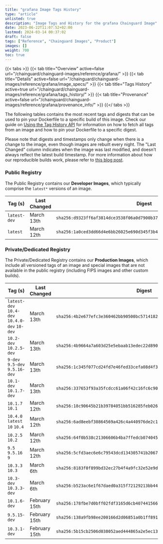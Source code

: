 ```yaml
---
title: "grafana Image Tags History"
type: "article"
unlisted: true
description: "Image Tags and History for the grafana Chainguard Image"
date: 2023-06-22T11:07:52+02:00
lastmod: 2024-03-14 00:37:02
draft: false
tags: ["Reference", "Chainguard Images", "Product"]
images: []
weight: 700
toc: true
---
```


{{< tabs >}}
{{< tab title="Overview" active=false url="/chainguard/chainguard-images/reference/grafana/" >}}
{{< tab title="Details" active=false url="/chainguard/chainguard-images/reference/grafana/image_specs/" >}}
{{< tab title="Tags History" active=true url="/chainguard/chainguard-images/reference/grafana/tags_history/" >}}
{{< tab title="Provenance" active=false url="/chainguard/chainguard-images/reference/grafana/provenance_info/" >}}
{{</ tabs >}}

The following tables contains the most recent tags and digests that can be used to pin your Dockerfile to a specific build of this image. Check our guide on [Using the Tag History API](/chainguard/chainguard-images/using-the-tag-history-api/) for information on how to fetch all tags from an image and how to pin your Dockerfile to a specific digest.

Please note that digests and timestamps only change when there is a change to the image, even though images are rebuilt every night. The "Last Changed" column indicates when the image was last modified, and doesn't always reflect the latest build timestamp. For more information about how our reproducible builds work, please refer to [this blog post](https://www.chainguard.dev/unchained/reproducing-chainguards-reproducible-image-builds).

### Public Registry
The Public Registry contains our **Developer Images**, which typically comprise the `latest*` versions of an image.

| Tag (s)       | Last Changed | Digest                                                                    |
|---------------|--------------|---------------------------------------------------------------------------|
|  `latest-dev` | March 13th   | `sha256:d9323ff6af3814dce3538f06a0d7900b372d9464c78f79077e39180b3f8a25c5` |
|  `latest`     | March 12th   | `sha256:1a0ced3dd66d4e6bb26025e690d345f3b423f3e6e5c9ecc9501d613b0c813de1` |


### Private/Dedicated Registry
The Private/Dedicated Registry contains our **Production Images**, which include all versioned tags of an image and special images that are not available in the public registry (including FIPS images and other custom builds).

| Tag (s)                                        | Last Changed  | Digest                                                                    |
|------------------------------------------------|---------------|---------------------------------------------------------------------------|
|  `latest-dev` `10.4-dev` `10.4.0-dev` `10-dev` | March 13th    | `sha256:4b2e677efc3e360462bb90500bc571418224002531273b7ce26b1900456f852e` |
|  `10.2-dev` `10.2.5-dev`                       | March 13th    | `sha256:4b9664a7a603d25e5ebaab13edec22d890b5fa8be3d0b1bf09e2405226af7fa0` |
|  `9-dev` `9.5-dev` `9.5.16-dev`                | March 13th    | `sha256:1c345f077cd24fd7e46fed33cefa08d4f350b409eea950ac048cdbd51cdf90b8` |
|  `10.1-dev` `10.1.7-dev`                       | March 13th    | `sha256:337653f93a35fcdcc61a06f42c16fc6c9080c064fd0ecc8223a4d1e6ac4d6191` |
|  `10.1.7` `10.1`                               | March 12th    | `sha256:18c90645b21b39784051bb516285feb026caa29fd0692769029b8f4a8369b5d2` |
|  `10.4.0` `latest` `10` `10.4`                 | March 12th    | `sha256:6ad8eebf30864569a426c4a440976de2c1d87a8503c9ad604ad5020a3ea29e73` |
|  `10.2.5` `10.2`                               | March 12th    | `sha256:64f0b538c21306606b4ba7ffedcb074045611e7336bc52d8291f4f54b9334d1d` |
|  `9.5` `9.5.16` `9`                            | March 12th    | `sha256:5cfd3aec6e6c79543dcd134305741b20672ae37adf1149a56b8bb0490c1e3333` |
|  `10.3.3` `10.3`                               | March 6th     | `sha256:8183f0f899bd32ec27b4f4a9fc32e52e9d31b50d367c990ebd3c27dd355bafc7` |
|  `10.3-dev` `10.3.3-dev`                       | March 6th     | `sha256:b523ac6e1f67daed0a315f72129213bb44ca146b94c157df3d97a3878659154d` |
|  `10.1.6-dev`                                  | February 15th | `sha256:178fbe7d0bff02fdf3165d6cb407441566c9bdc195dac86db39cfb94017e4168` |
|  `9.5.15-dev`                                  | February 15th | `sha256:138a9fb98ee200166d2d06851a0b1ff891238bdb91ef9296435733e7799aeb23` |
|  `10.3.1-dev`                                  | February 15th | `sha256:5b15cb2506d038052aed444865a2e5ec137bbb079d54c6b67a9a50c6b6ca85a1` |

